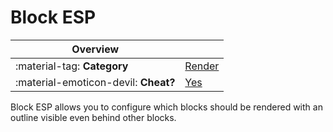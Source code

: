 # Block ESP

<div class="overview" markdown>

|Overview||
|-|-|
|:material-tag: **Category**|[Render](index.md#render)|
|:material-emoticon-devil: **Cheat?**|[Yes](../faq.md#cheats)|

</div>

Block ESP allows you to configure which blocks should be rendered with an outline visible even behind other blocks.